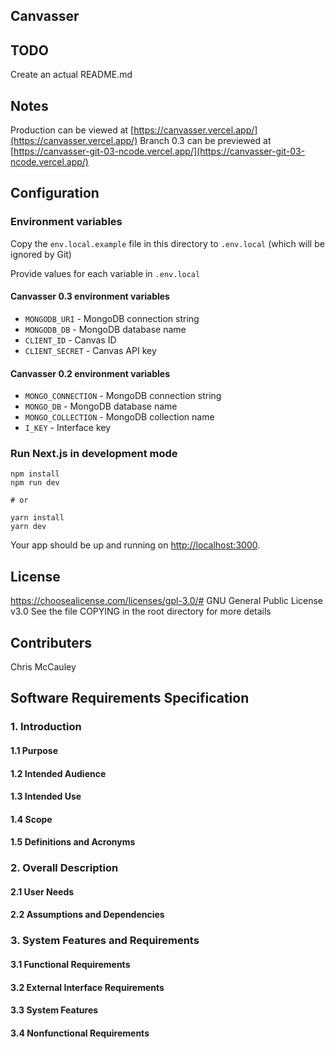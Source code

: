 ## Canvasser

## TODO
Create an actual README.md

## Notes
Production can be viewed at [https://canvasser.vercel.app/](https://canvasser.vercel.app/)
Branch 0.3 can be previewed at [https://canvasser-git-03-ncode.vercel.app/](https://canvasser-git-03-ncode.vercel.app/)

## Configuration

### Environment variables

Copy the `env.local.example` file in this directory to `.env.local` (which will be ignored by Git)

Provide values for each variable in `.env.local`

#### Canvasser 0.3 environment variables

- `MONGODB_URI` - MongoDB connection string
- `MONGODB_DB` - MongoDB database name
- `CLIENT_ID` - Canvas ID
- `CLIENT_SECRET` - Canvas API key

#### Canvasser 0.2 environment variables

- `MONGO_CONNECTION` - MongoDB connection string
- `MONGO_DB` - MongoDB database name
- `MONGO_COLLECTION` - MongoDB collection name
- `I_KEY` - Interface key

### Run Next.js in development mode

```
npm install
npm run dev

# or

yarn install
yarn dev
```

Your app should be up and running on [http://localhost:3000](http://localhost:3000).

## License

https://choosealicense.com/licenses/gpl-3.0/#
GNU General Public License v3.0
See the file COPYING in the root directory for more details

## Contributers

Chris McCauley

## Software Requirements Specification

### 1. Introduction

#### 1.1 Purpose

#### 1.2 Intended Audience

#### 1.3 Intended Use

#### 1.4 Scope

#### 1.5 Definitions and Acronyms

### 2. Overall Description

#### 2.1 User Needs

#### 2.2 Assumptions and Dependencies

### 3. System Features and Requirements

#### 3.1 Functional Requirements

#### 3.2 External Interface Requirements

#### 3.3 System Features

#### 3.4 Nonfunctional Requirements